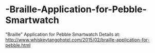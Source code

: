 # -Braille-Application-for-Pebble-Smartwatch
"Braille" Application for Pebble Smartwatch
Details at:
http://www.whiskeytangohotel.com/2015/02/braille-application-for-pebble.html
